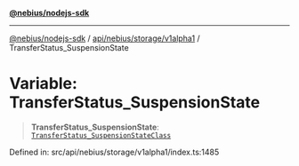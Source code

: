 [**@nebius/nodejs-sdk**](../../../../../README.md)

***

[@nebius/nodejs-sdk](../../../../../README.md) / [api/nebius/storage/v1alpha1](../README.md) / TransferStatus\_SuspensionState

# Variable: TransferStatus\_SuspensionState

> **TransferStatus\_SuspensionState**: [`TransferStatus_SuspensionStateClass`](../type-aliases/TransferStatus_SuspensionStateClass.md)

Defined in: src/api/nebius/storage/v1alpha1/index.ts:1485
